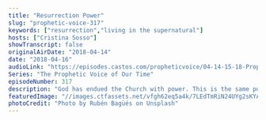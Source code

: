 ```yaml
---
title: "Resurrection Power"
slug: "prophetic-voice-317"
keywords: ["resurrection","living in the supernatural"]
hosts: ["Cristina Sosso"]
showTranscript: false
originalAirDate: "2018-04-14"
date: "2018-04-16"
audioLink: "https://episodes.castos.com/propheticvoice/04-14-15-18-Prophetic-Voice-of-Our-Time-[mixdown]-01.mp3"
Series: "The Prophetic Voice of Our Time"
episodeNumber: 317
description: "God has endued the Church with power. This is the same power that resurrected Jesus from the dead and it's living inside of us! It's time for the Body of Christ to operate in this power and watch the supernatural manifest."
featuredImage: "//images.ctfassets.net/vfgh62eq5a4k/7LEdTmRiN24UYg2sKYAcQ4/58e7c0675511fe092f07bab9498377f2/photo-1518006147670-f4b8afc65e22__1_.jpg"
photoCredit: "Photo by Rubén Bagüés on Unsplash"
---
```

